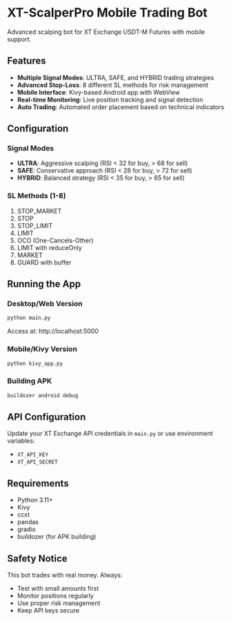 # XT-ScalperPro Mobile Trading Bot

Advanced scalping bot for XT Exchange USDT-M Futures with mobile support.

## Features

- **Multiple Signal Modes**: ULTRA, SAFE, and HYBRID trading strategies
- **Advanced Stop-Loss**: 8 different SL methods for risk management
- **Mobile Interface**: Kivy-based Android app with WebView
- **Real-time Monitoring**: Live position tracking and signal detection
- **Auto Trading**: Automated order placement based on technical indicators

## Configuration

### Signal Modes
- **ULTRA**: Aggressive scalping (RSI < 32 for buy, > 68 for sell)
- **SAFE**: Conservative approach (RSI < 28 for buy, > 72 for sell)
- **HYBRID**: Balanced strategy (RSI < 35 for buy, > 65 for sell)

### SL Methods (1-8)
1. STOP_MARKET
2. STOP
3. STOP_LIMIT
4. LIMIT
5. OCO (One-Cancels-Other)
6. LIMIT with reduceOnly
7. MARKET
8. GUARD with buffer

## Running the App

### Desktop/Web Version
```bash
python main.py
```
Access at: http://localhost:5000

### Mobile/Kivy Version
```bash
python kivy_app.py
```

### Building APK
```bash
buildozer android debug
```

## API Configuration

Update your XT Exchange API credentials in `main.py` or use environment variables:
- `XT_API_KEY`
- `XT_API_SECRET`

## Requirements

- Python 3.11+
- Kivy
- ccxt
- pandas
- gradio
- buildozer (for APK building)

## Safety Notice

This bot trades with real money. Always:
- Test with small amounts first
- Monitor positions regularly
- Use proper risk management
- Keep API keys secure
